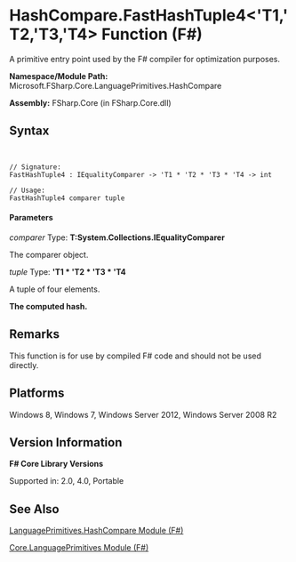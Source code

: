 # HashCompare.FastHashTuple4<'T1,'T2,'T3,'T4> Function (F#)

A primitive entry point used by the F# compiler for optimization purposes.

**Namespace/Module Path:** Microsoft.FSharp.Core.LanguagePrimitives.HashCompare

**Assembly:** FSharp.Core (in FSharp.Core.dll)


## Syntax


```


// Signature:
FastHashTuple4 : IEqualityComparer -> 'T1 * 'T2 * 'T3 * 'T4 -> int

// Usage:
FastHashTuple4 comparer tuple

```



#### Parameters
*comparer*
Type: **T:System.Collections.IEqualityComparer**


The comparer object.


*tuple*
Type: **'T1 &#42; 'T2 &#42; 'T3 &#42; 'T4**


A tuple of four elements.



**The computed hash.**
## Remarks
This function is for use by compiled F# code and should not be used directly.


## Platforms
Windows 8, Windows 7, Windows Server 2012, Windows Server 2008 R2


## Version Information
**F# Core Library Versions**

Supported in: 2.0, 4.0, Portable




## See Also
[LanguagePrimitives.HashCompare Module &#40;F&#35;&#41;](LanguagePrimitives.HashCompare+Module+%28FSharp%29.md)

[Core.LanguagePrimitives Module &#40;F&#35;&#41;](Core.LanguagePrimitives+Module+%28FSharp%29.md)

